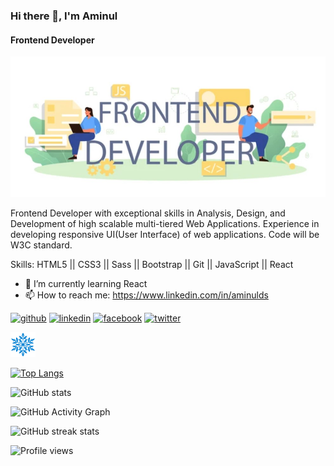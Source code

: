 ### Hi there 👋, I'm Aminul
#### Frontend Developer
![Frontend Developer](https://github.com/aminulds/aminulds/blob/main/github%20Readme%20cover.jpg)

Frontend Developer with exceptional skills in Analysis, Design, and Development of high scalable multi-tiered Web Applications. Experience in developing responsive UI(User Interface) of web applications. Code will be W3C standard.

Skills: HTML5 || CSS3 || Sass || Bootstrap || Git || JavaScript || React

- 🌱 I’m currently learning React 
- 📫 How to reach me: https://www.linkedin.com/in/aminulds 


[<img src='https://cdn.jsdelivr.net/npm/simple-icons@3.0.1/icons/github.svg' alt='github' height='40'>](https://github.com/aminulds)  [<img src='https://cdn.jsdelivr.net/npm/simple-icons@3.0.1/icons/linkedin.svg' alt='linkedin' height='40'>](https://www.linkedin.com/in/aminulds/)  [<img src='https://cdn.jsdelivr.net/npm/simple-icons@3.0.1/icons/facebook.svg' alt='facebook' height='40'>](https://www.facebook.com/aminulds)  [<img src='https://cdn.jsdelivr.net/npm/simple-icons@3.0.1/icons/twitter.svg' alt='twitter' height='40'>](https://twitter.com/aminulds)  

<a href='https://archiveprogram.github.com/'><img src='https://raw.githubusercontent.com/acervenky/animated-github-badges/master/assets/acbadge.gif' width='40' height='40'></a> 

[![Top Langs](https://github-readme-stats.vercel.app/api/top-langs/?username=aminulds)](https://github.com/anuraghazra/github-readme-stats)

![GitHub stats](https://github-readme-stats.vercel.app/api?username=aminulds&show_icons=true&count_private=true)  

![GitHub Activity Graph](https://activity-graph.herokuapp.com/graph?username=aminulds)  

![GitHub streak stats](https://github-readme-streak-stats.herokuapp.com/?user=aminulds)  

![Profile views](https://gpvc.arturio.dev/aminulds)  
